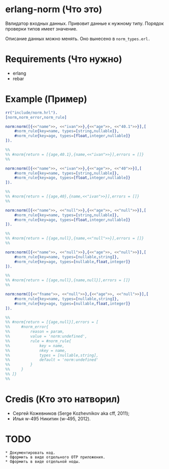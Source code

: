# erlang-norm (Что это)

Ввлидатор входных данных. Привовит данные к нужному типу.
Порядок проверки типов имеет значение.

Описание данных можно менять. Оно вынесено в `norm_types.erl.`


# Requirements (Что нужно)

* erlang
* rebar

# Example (Пример)

```erlang
rr("include/norm.hrl").
[norm,norm_error,norm_rule]

norm:norm([{<<"name">>, <<"ivan">>},{<<"age">>, <<"40.1">>}],[
    #norm_rule{key=name, types=[string,nullable]},
    #norm_rule{key=age, types=[float,integer,nullable]}
]).

%%
%% #norm{return = [{age,40.1},{name,<<"ivan">>}],errors = []}
%%

norm:norm([{<<"name">>, <<"ivan">>},{<<"age">>, <<"40">>}],[
    #norm_rule{key=name, types=[string,nullable]},
    #norm_rule{key=age, types=[float,integer,nullable]}
]).

%%
%% #norm{return = [{age,40},{name,<<"ivan">>}],errors = []}
%%

norm:norm([{<<"name">>, <<"null">>},{<<"age">>, <<"null">>}],[
    #norm_rule{key=name, types=[string,nullable]},
    #norm_rule{key=age, types=[float,integer,nullable]}
]).

%%
%% #norm{return = [{age,null},{name,<<"null">>}],errors = []}
%%

norm:norm([{<<"name">>, <<"null">>},{<<"age">>, <<"null">>}],[
    #norm_rule{key=name, types=[nullable,string]},
    #norm_rule{key=age, types=[nullable,float,integer]}
]).

%%
%% #norm{return = [{age,null},{name,null}],errors = []}
%%

norm:norm([{<<"fname">>, <<"null">>},{<<"age">>, <<"null">>}],[
    #norm_rule{key=name, types=[nullable,string]},
    #norm_rule{key=age, types=[nullable,float,integer]}
]).

%% 
%% #norm{return = [{age,null}],errors = [
%%     #norm_error{
%%         reason = param,
%%         value = 'norm:undefined',
%%         rule = #norm_rule{
%%             key = name,
%%             nkey = name,
%%             types = [nullable,string],
%%             default = 'norm:undefined'
%%         }
%%     }
%% ]}
%% 
```

# Credis (Кто это натворил)

* Сергей Кожевников (Serge Kozhevnikov aka cff, 2011);
* Илья w-495 Никитин (w-495, 2012).


# TODO

    * Документировать код.
    * Оформить в виде отдельного OTP приложения.
    * Оформить в виде отдельной ноды.
